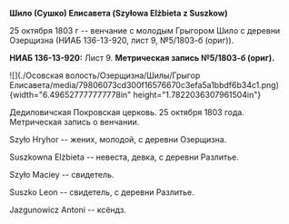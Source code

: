 **Шило (Сушко) Елисавета (Szyłowa Elżbieta z Suszkow)**

25 октября 1803 г -- венчание с молодым Грыгором Шило с деревни
Озерщизна (НИАБ 136-13-920, лист 9, №5/1803-б (ориг)).

**НИАБ 136-13-920:** Лист 9. **Метрическая запись №5/1803-б (ориг).**

![](./Осовская волость/Озерщизна/Шилы/Грыгор Елисавета/media/79806073cd300f16576670c3efa5a1bbdf6b34c1.png){width="6.496527777777778in"
height="1.7822036307961504in"}

Дедиловичская Покровская церковь. 25 октября 1803 года. Метрическая
запись о венчании.

Szyło Hryhor -- жених, молодой, с деревни Озерщизна.

Suszkowna Elżbieta -- невеста, девка, с деревни Разлитье.

Szyło Maciey -- свидетель.

Suszko Leon -- свидетель, с деревни Разлитье.

Jazgunowicz Antoni -- ксёндз.
